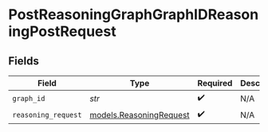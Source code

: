 # PostReasoningGraphGraphIDReasoningPostRequest


## Fields

| Field                                                    | Type                                                     | Required                                                 | Description                                              |
| -------------------------------------------------------- | -------------------------------------------------------- | -------------------------------------------------------- | -------------------------------------------------------- |
| `graph_id`                                               | *str*                                                    | :heavy_check_mark:                                       | N/A                                                      |
| `reasoning_request`                                      | [models.ReasoningRequest](../models/reasoningrequest.md) | :heavy_check_mark:                                       | N/A                                                      |
